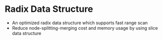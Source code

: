 # Radix Data Structure
- An optimized radix data structure which supports fast range scan
- Reduce node-splitting-merging cost and memory usage by using slice data structure
